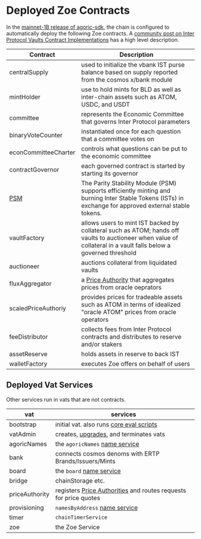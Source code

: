 

Deployed Zoe Contracts [​](#deployed-zoe-contracts)
===================================================

In the [mainnet-1B release of agoric-sdk](https://github.com/Agoric/agoric-sdk/releases/tag/mainnet1B-rc3), the chain is configured to automatically deploy the following Zoe contracts. A [community post on Inter Protocol Vaults Contract Implementations](https://community.agoric.com/t/inter-protocol-vaults-contract-implementations/261) has a high level description.

| Contract | Description |
| --- | --- |
| centralSupply | used to initialize the vbank IST purse balance based on supply reported from the cosmos x/bank module |
| mintHolder | use to hold mints for BLD as well as inter-chain assets such as ATOM, USDC, and USDT |
| committee | represents the Economic Committee that governs Inter Protocol parameters |
| binaryVoteCounter | instantiated once for each question that a committee votes on |
| econCommitteeCharter | controls what questions can be put to the economic committee |
| contractGovernor | each governed contract is started by starting its governor |
| [PSM](./PSM.html) | The Parity Stability Module (PSM) supports efficiently minting and burning Inter Stable Tokens (ISTs) in exchange for approved external stable tokens. |
| vaultFactory | allows users to mint IST backed by collateral such as ATOM; hands off vaults to auctioneer when value of collateral in a vault falls below a governed threshold |
| auctioneer | auctions collateral from liquidated vaults |
| fluxAggregator | a [Price Authority](./../price-authority.html) that aggregates prices from oracle oeprators |
| scaledPriceAuthoriy | provides prices for tradeable assets such as ATOM in terms of idealized "oracle ATOM" prices from oracle operators |
| feeDistributor | collects fees from Inter Protocol contracts and distributes to reserve and/or stakers |
| assetReserve | holds assets in reserve to back IST |
| walletFactory | executes Zoe offers on behalf of users |

Deployed Vat Services [​](#deployed-vat-services)
-------------------------------------------------

Other services run in vats that are not contracts.

| vat | services |
| --- | --- |
| bootstrap | initial vat. also runs [core eval scripts](/guides/coreeval/) |
| vatAdmin | creates, [upgrades](/guides/zoe/contract-upgrade.html), and terminates vats |
| agoricNames | the `agoricNames` [name service](/guides/integration/name-services.html) |
| bank | connects cosmos denoms with ERTP Brands/Issuers/Mints |
| board | the `board` [name service](/guides/integration/name-services.html) |
| bridge | chainStorage etc. |
| priceAuthority | registers [Price Authorities](./../price-authority.html) and routes requests for price quotes |
| provisioning | `namesByAddress` [name service](/guides/integration/name-services.html) |
| timer | `chainTimerService` |
| zoe | the Zoe Service |

